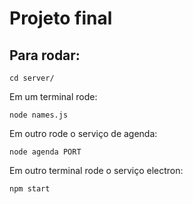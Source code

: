 # Projeto final

## Para rodar:
```
cd server/
```
Em um terminal rode:
```
node names.js
```
Em outro rode o serviço de agenda:
```
node agenda PORT
```

Em outro terminal rode o serviço electron:

```
npm start
```